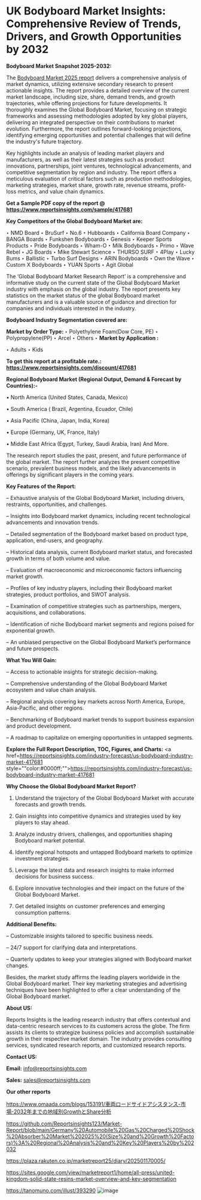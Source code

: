 # UK Bodyboard Market Insights: Comprehensive Review of Trends, Drivers, and Growth Opportunities by 2032

<strong>Bodyboard Market Snapshot 2025-2032:</strong>

The <a href=https://www.reportsinsights.com/sample/417681>Bodyboard Market 2025 report</a> delivers a comprehensive analysis of market dynamics, utilizing extensive secondary research to present actionable insights. The report provides a detailed overview of the current market landscape, including size, share, demand trends, and growth trajectories, while offering projections for future developments. It thoroughly examines the Global Bodyboard Market, focusing on strategic frameworks and assessing methodologies adopted by key global players, delivering an integrated perspective on their contributions to market evolution. Furthermore, the report outlines forward-looking projections, identifying emerging opportunities and potential challenges that will define the industry's future trajectory.

Key highlights include an analysis of leading market players and manufacturers, as well as their latest strategies such as product innovations, partnerships, joint ventures, technological advancements, and competitive segmentation by region and industry. The report offers a meticulous evaluation of critical factors such as production methodologies, marketing strategies, market share, growth rate, revenue streams, profit-loss metrics, and value chain dynamics.

<strong>Get a Sample PDF copy of the report @ <a href=https://www.reportsinsights.com/sample/417681 style=color:#0000ff;>https://www.reportsinsights.com/sample/417681</a></strong>

<strong>Key Competitors of the Global Bodyboard Market are:</strong>

‣ NMD Board
‣ BruSurf
‣ No.6
‣ Hubboards
‣ California Board Company
‣ BANGA Boards
‣ Funkshen Bodyboards
‣ Genesis
‣ Keeper Sports Products
‣ Pride Bodyboards
‣ Wham-O
‣ Milk Bodyboards
‣ Primo
‣ Wave Rebel
‣ JG Boards
‣ Mike Stewart Science
‣ THURSO SURF
‣ 4Play
‣ Lucky Bums
‣ Ballistic
‣ Turbo Surf Designs
‣ ARIN Bodyboards
‣ Own the Wave
‣ Custom X Bodyboards
‣ YUAN Sports
‣ Agit Global

The ‘Global Bodyboard Market Research Report’ is a comprehensive and informative study on the current state of the Global Bodyboard Market industry with emphasis on the global industry. The report presents key statistics on the market status of the global Bodyboard market manufacturers and is a valuable source of guidance and direction for companies and individuals interested in the industry.

<strong>Bodyboard Industry Segmentation covered are:</strong>

<strong>Market by Order Type: </strong>
‣ Polyethylene Foam(Dow Core, PE)
‣ Polypropylene(PP)
‣ Arcel
‣ Others
‣ 
<strong>Market by Application :</strong>

‣ Adults
‣ Kids

<strong>To get this report at a profitable rate.: <a href=https://www.reportsinsights.com/discount/417681 style=color:#0000ff;>https://www.reportsinsights.com/discount/417681</a></strong>

<strong>Regional Bodyboard Market (Regional Output, Demand &amp; Forecast by Countries):-</strong>

• North America (United States, Canada, Mexico)

• South America ( Brazil, Argentina, Ecuador, Chile)

• Asia Pacific (China, Japan, India, Korea)

• Europe (Germany, UK, France, Italy)

• Middle East Africa (Egypt, Turkey, Saudi Arabia, Iran) And More.

The research report studies the past, present, and future performance of the global market. The report further analyzes the present competitive scenario, prevalent business models, and the likely advancements in offerings by significant players in the coming years.

<strong>Key Features of the Report:</strong>

– Exhaustive analysis of the Global Bodyboard Market, including drivers, restraints, opportunities, and challenges.

– Insights into Bodyboard market dynamics, including recent technological advancements and innovation trends.

– Detailed segmentation of the Bodyboard market based on product type, application, end-users, and geography.

– Historical data analysis, current Bodyboard market status, and forecasted growth in terms of both volume and value.

– Evaluation of macroeconomic and microeconomic factors influencing market growth.

– Profiles of key industry players, including their Bodyboard market strategies, product portfolios, and SWOT analysis.

– Examination of competitive strategies such as partnerships, mergers, acquisitions, and collaborations.

– Identification of niche Bodyboard market segments and regions poised for exponential growth.

– An unbiased perspective on the Global Bodyboard Market’s performance and future prospects.

<strong>What You Will Gain:</strong>

– Access to actionable insights for strategic decision-making.

– Comprehensive understanding of the Global Bodyboard Market ecosystem and value chain analysis.

– Regional analysis covering key markets across North America, Europe, Asia-Pacific, and other regions.

– Benchmarking of Bodyboard market trends to support business expansion and product development.

– A roadmap to capitalize on emerging opportunities in untapped segments.

<strong>Explore the Full Report Description, TOC, Figures, and Charts:</strong>
<a href=https://reportsinsights.com/industry-forecast/us-bodyboard-industry-market-417681 style=""color:#0000ff;"">https://reportsinsights.com/industry-forecast/us-bodyboard-industry-market-417681</a>

<strong>Why Choose the Global Bodyboard Market Report?</strong>

1. Understand the trajectory of the Global Bodyboard Market with accurate forecasts and growth trends.

2. Gain insights into competitive dynamics and strategies used by key players to stay ahead.

3. Analyze industry drivers, challenges, and opportunities shaping Bodyboard market potential.

4. Identify regional hotspots and untapped Bodyboard markets to optimize investment strategies.

5. Leverage the latest data and research insights to make informed decisions for business success.

6. Explore innovative technologies and their impact on the future of the Global Bodyboard Market.

7. Get detailed insights on customer preferences and emerging consumption patterns.

<strong>Additional Benefits:</strong>

– Customizable insights tailored to specific business needs.

– 24/7 support for clarifying data and interpretations.

– Quarterly updates to keep your strategies aligned with Bodyboard market changes.

Besides, the market study affirms the leading players worldwide in the Global Bodyboard market. Their key marketing strategies and advertising techniques have been highlighted to offer a clear understanding of the Global Bodyboard market.

<strong><strong>About US</strong>:</strong>

Reports Insights is the leading research industry that offers contextual and data-centric research services to its customers across the globe. The firm assists its clients to strategize business policies and accomplish sustainable growth in their respective market domain. The industry provides consulting services, syndicated research reports, and customized research reports.

<strong>Contact US:</strong>

<p class=><b>Email:</b> <a href=mailto:info@reportsinsights.com>info@reportsinsights.com</a></p>
<p class=><b>Sales:</b> <a href=mailto:sales@reportsinsights.com>sales@reportsinsights.com</a></p>

<strong>Our other reports</strong>

<a href=https://www.omaada.com/blogs/153191/車両ロードサイドアシスタンス-市場-2032年までの地域別GrowthとShare分析>https://www.omaada.com/blogs/153191/車両ロードサイドアシスタンス-市場-2032年までの地域別GrowthとShare分析</a>

<a href=https://github.com/Reportsinsights123/Market-Report/blob/main/Germany%20Automobile%20Gas%20Charged%20Shock%20Absorber%20Market%202025%20(Size%20and%20Growth%20Factors)%3A%20Regional%20Analysis%20and%20Key%20Players%20by%202032>https://github.com/Reportsinsights123/Market-Report/blob/main/Germany%20Automobile%20Gas%20Charged%20Shock%20Absorber%20Market%202025%20(Size%20and%20Growth%20Factors)%3A%20Regional%20Analysis%20and%20Key%20Players%20by%202032</a>

<a href=https://plaza.rakuten.co.jp/marketreport25/diary/202501170005/>https://plaza.rakuten.co.jp/marketreport25/diary/202501170005/</a>

<a href=https://sites.google.com/view/marketreport1/home/all-press/united-kingdom-solid-state-resins-market-overview-and-key-segmentation>https://sites.google.com/view/marketreport1/home/all-press/united-kingdom-solid-state-resins-market-overview-and-key-segmentation</a>

<a href=https://tanomuno.com/illust/393290>https://tanomuno.com/illust/393290</a>
![image](https://github.com/user-attachments/assets/1d23bfb3-f11f-4124-bbbe-9b9bff56838a)
